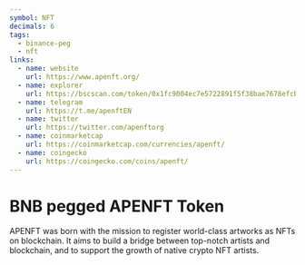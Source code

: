 ```yaml
---
symbol: NFT
decimals: 6
tags:
  - binance-peg
  - nft
links:
  - name: website
    url: https://www.apenft.org/
  - name: explorer
    url: https://bscscan.com/token/0x1fc9004ec7e5722891f5f38bae7678efcb11d34d
  - name: telegram
    url: https://t.me/apenftEN
  - name: twitter
    url: https://twitter.com/apenftorg
  - name: coinmarketcap
    url: https://coinmarketcap.com/currencies/apenft/
  - name: coingecko
    url: https://coingecko.com/coins/apenft/
---
```


# BNB pegged APENFT Token

APENFT was born with the mission to register world-class artworks as NFTs on blockchain. It aims to build a bridge between top-notch artists and blockchain, and to support the growth of native crypto NFT artists.
